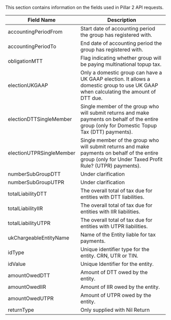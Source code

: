 
This section contains information on the fields used in Pillar 2 API requests. 



<table>
<thead>
<tr>
<th>Field Name</th>
<th>Description</th>
</tr>
</thead>
<tbody>
<tr>
<td>accountingPeriodFrom</td>
<td>Start date of accounting period the group has registered with.</td>
</tr>
<tr>
<td>accountingPeriodTo</td>
<td>End date of accounting period  the group has registered with.</td>
</tr>
<tr>
<td>obligationMTT</td>
<td>Flag indicating whether group will be paying multinational topup tax.</td>
</tr>
<tr>
<td>electionUKGAAP</td>
<td>Only a domestic group can have a UK GAAP election. It allows a domestic group to use UK GAAP when calculating the amount of DTT due.</td>
</tr>
<tr>
<td>electionDTTSingleMember</td>
<td>Single member of the group who will submit returns and make payments on behalf of the entire group (only for Domestic Topup Tax (DTT) payments).</td>
</tr>
<tr>
<td>electionUTPRSingleMember</td>
<td>Single member of the group who will submit returns and make payments on behalf of the entire group (only for Under Taxed Profit Rule? (UTPR) payments).</td>
</tr>
<tr>
<td>numberSubGroupDTT</td>
<td>Under clarification</td>
</tr>
<tr>
<td>numberSubGroupUTPR</td>
<td>Under clarification</td>
</tr>
<tr>
<td>totalLiabilityDTT</td>
<td>The overall total of tax due for entities with DTT liabilities.</td>
</tr>
<tr>
<td>totalLiabilityIIR</td>
<td>The overall total of tax due for entities with IIR liabilities.</td>
</tr>
<tr>
<td>totalLiabilityUTPR</td>
<td>The overall total of tax due for entities with UTPR liabilities.</td>
</tr>
<tr>
<td>ukChargeableEntityName</td>
<td>Name of the Entity liable for tax payments.</td>
</tr>
<tr>
<td>idType</td>
<td>Unique identifier type for the entity. CRN, UTR or TIN.</td>
</tr>
<tr>
<td>idValue</td>
<td>Unique Identifier for the entity.</td>
</tr>
<tr>
<td>amountOwedDTT</td>
<td>Amount of DTT owed by the entity.</td>
</tr>
<tr>
<td>amountOwedIIR</td>
<td>Amount of IIR owed by the entity.</td>
</tr>
<tr>
<td>amountOwedUTPR</td>
<td>Amount of UTPR owed by the entity.</td>
</tr>
<tr>
<td>returnType</td>
<td>Only supplied with Nil Return</td>
</tr>
</tbody>
</table>



